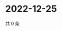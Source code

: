 # 2022-12-25

共 0 条

<!-- BEGIN WEIBO -->
<!-- 最后更新时间 Sun Dec 25 2022 06:11:46 GMT+0800 (China Standard Time) -->

<!-- END WEIBO -->
